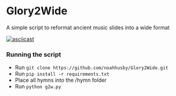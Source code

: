 # Glory2Wide
A simple script to reformat ancient music slides into a wide format

[![asciicast](https://asciinema.org/a/460689.svg)](https://asciinema.org/a/460689)

### Running the script
* Run `git clone https://github.com/noahhusby/Glory2Wide.git`
* Run `pip install -r requirements.txt`
* Place all hymns into the /hymn folder
* Run `python g2w.py`
